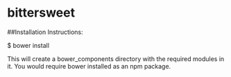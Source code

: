 # bittersweet

##Installation Instructions:

$ bower install

This will create a bower_components directory with the required modules in it. You would require bower installed as an npm package.
